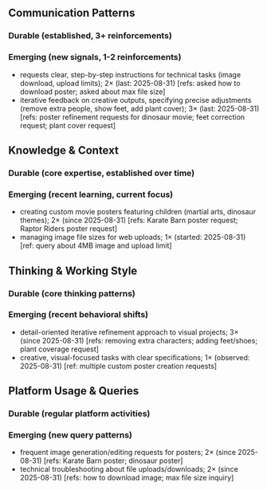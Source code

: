 ## Communication Patterns
### Durable (established, 3+ reinforcements)

### Emerging (new signals, 1-2 reinforcements)
- requests clear, step-by-step instructions for technical tasks (image download, upload limits); 2× (last: 2025-08-31) [refs: asked how to download poster; asked about max file size]
- iterative feedback on creative outputs, specifying precise adjustments (remove extra people, show feet, add plant cover); 3× (last: 2025-08-31) [refs: poster refinement requests for dinosaur movie; feet correction request; plant cover request]

## Knowledge & Context
### Durable (core expertise, established over time)

### Emerging (recent learning, current focus)
- creating custom movie posters featuring children (martial arts, dinosaur themes); 2× (since 2025-08-31) [refs: Karate Barn poster request; Raptor Riders poster request]
- managing image file sizes for web uploads; 1× (started: 2025-08-31) [ref: query about 4MB image and upload limit]

## Thinking & Working Style
### Durable (core thinking patterns)

### Emerging (recent behavioral shifts)
- detail-oriented iterative refinement approach to visual projects; 3× (since 2025-08-31) [refs: removing extra characters; adding feet/shoes; plant coverage request]
- creative, visual-focused tasks with clear specifications; 1× (observed: 2025-08-31) [ref: multiple custom poster creation requests]

## Platform Usage & Queries
### Durable (regular platform activities)

### Emerging (new query patterns)
- frequent image generation/editing requests for posters; 2× (since 2025-08-31) [refs: Karate Barn poster; dinosaur poster]
- technical troubleshooting about file uploads/downloads; 2× (since 2025-08-31) [refs: how to download image; max file size inquiry]